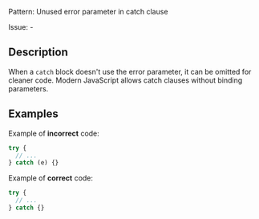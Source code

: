 Pattern: Unused error parameter in catch clause

Issue: -

## Description

When a `catch` block doesn't use the error parameter, it can be omitted for cleaner code. Modern JavaScript allows catch clauses without binding parameters.

## Examples

Example of **incorrect** code:
```javascript
try {
  // ...
} catch (e) {}
```

Example of **correct** code:
```javascript
try {
  // ...
} catch {}
```